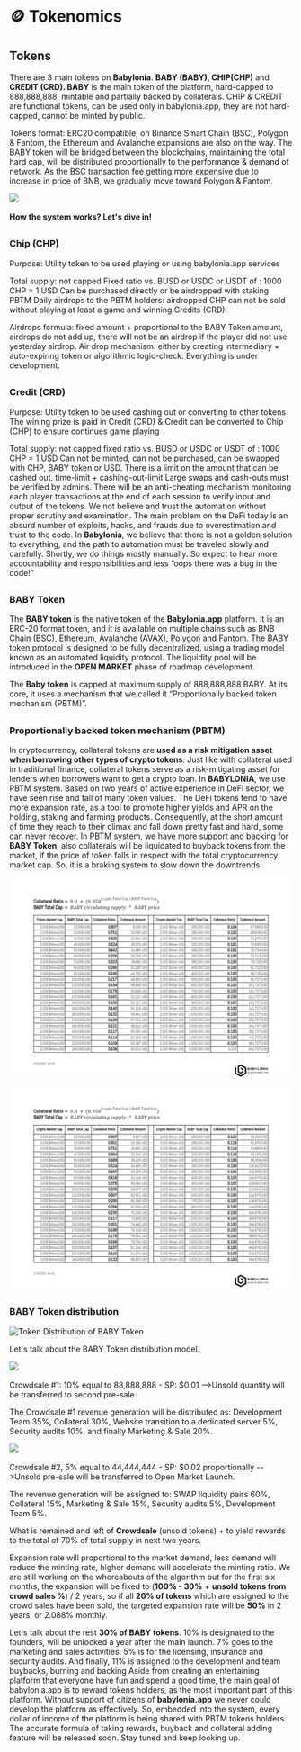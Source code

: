 
# 🪙 Tokenomics

## **Tokens** <a href="#swamp-reward-distribution" id="swamp-reward-distribution"></a>

There are 3 main tokens on **Babylonia**. **BABY (BABY), CHIP(CHP)** and **CREDIT (CRD).  BABY** is the main token of the platform, hard-capped to 888,888,888, mintable and partially backed by collaterals. CHIP & CREDIT are functional tokens, can be used only in babylonia.app, they are not hard-capped, cannot be minted by public.&#x20;

Tokens format: ERC20 compatible, on Binance Smart Chain (BSC), Polygon & Fantom, the Ethereum and Avalanche expansions are also on the way. The BABY token will be bridged between the blockchains, maintaining the total hard cap, will be distributed proportionally to the performance & demand of network. As the BSC transaction fee getting more expensive due to increase in price of BNB, we gradually move toward Polygon & Fantom.

![](.gitbook/assets/SLIDES\_TOKEN\_006\_4x3\_withLogo.png)

**How the system works? Let's dive in!**
##
### Chip (CHP)&#x20;

Purpose: Utility token to be used playing or using babylonia.app services&#x20;

Total supply: not capped Fixed ratio vs. BUSD or USDC or USDT of : 1000 CHP = 1 USD Can be purchased directly or be airdropped with staking PBTM Daily airdrops to the PBTM holders: airdropped CHP can not be sold without playing at least a game and winning Credits (CRD).

Airdrops formula: fixed amount + proportional to the BABY Token amount, airdrops do not add up, there will not be an airdrop if the player did not use yesterday airdrop. Air drop mechanism: either by creating intermediary + auto-expiring token or algorithmic logic-check. Everything is under development.
##
### Credit (CRD)&#x20;

Purpose: Utility token to be used cashing out or converting to other tokens The wining prize is paid in Credit (CRD) & Credit can be converted to Chip (CHP) to ensure continues game playing

Total supply: not capped fixed ratio vs. BUSD or USDC or USDT of : 1000 CHP = 1 USD Can not be minted, can not be purchased, can be swapped with CHP,  BABY token or USD.  There is a limit on the amount that can be cashed out, time-limit + cashing-out-limit Large swaps and cash-outs must be verified by admins. There will be an anti-cheating mechanism monitoring each player transactions at the end of each session to verify input and output of the tokens.
We not believe and trust the automation without proper scrutiny and examination. The main problem on the DeFi today is an absurd number of exploits, hacks, and frauds due to overestimation and trust to the code. In **Babylonia**, we believe that there is not a golden solution to everything, and the path to automation must be traveled slowly and carefully. Shortly, we do things mostly manually. So expect to hear more accountability and responsibilities and less “oops there was a bug in the code!”
##

### BABY Token 
The **BABY token** is the native token of the **Babylonia.app** platform.  It is an ERC-20 format token, and it is available on multiple chains such as BNB Chain (BSC), Ethereum, Avalanche (AVAX), Polygon and Fantom.  The BABY token protocol is designed to be fully decentralized, using a trading model known as an automated liquidity protocol. The liquidity pool will be introduced in the **OPEN MARKET** phase of roadmap development.

The **Baby token** is capped at maximum supply of 888,888,888 BABY. At its core, it uses a mechanism that we called it “Proportionally backed token mechanism (PBTM)”. 

##

### Proportionally backed token mechanism (PBTM)

In cryptocurrency, collateral tokens are **used as a risk mitigation asset when borrowing other types of crypto tokens**. Just like with collateral used in traditional finance, collateral tokens serve as a risk-mitigating asset for lenders when borrowers want to get a crypto loan. In **BABYLONIA**, we use PBTM system. Based on two years of active experience in DeFi sector, we have seen rise and fall of many token values. The DeFi tokens tend to have more expansion rate, as a tool to promote higher yields and APR on the holding, staking and farming products. Consequently, at the short amount of time they reach to their climax and fall down pretty fast and hard, some can never recover. 
In PBTM system, we have more support and backing for **BABY Token**, also collaterals will be liquidated to buyback tokens from the market, if the price of token falls in respect with the total cryptocurrency market cap. So, it is a braking system to slow down the downtrends.

![Collateral calculation with $2B marketcap](<.gitbook/assets/PAGES_Collateral Ratio_0201.png>)

![Collateral calculation with $3B marketcap](<.gitbook/assets/PAGES_Collateral Ratio_0202.png>)



##

### BABY Token distribution

![Token Distribution of BABY Token](.gitbook/assets/SLIDES\_TOKENDISTRIBUTION\_003\_4x3\_withLogo.png)

Let's talk about the BABY Token distribution model.







![](.gitbook/assets/SLIDES\_CROWDSALE#1\_distri\_002\_4x3\_withLogo.png)

Crowdsale #1: 10% equal to 88,888,888 - SP: $0.01 -->Unsold quantity will be transferred to second pre-sale&#x20;

The Crowdsale #1 revenue generation will be distributed as: Development Team 35%, Collateral 30%, Website transition to a dedicated server 5%, Security audits 10%, and finally Marketing & Sale 20%.

![](.gitbook/assets/SLIDES\_CROWDSALE#2\_distri\_002\_4x3\_withLogo.png)

Crowdsale #2, 5% equal to 44,444,444 - SP: $0.02 proportionally -->Unsold pre-sale will be transferred to Open Market Launch.

The revenue generation will be assigned to: SWAP liquidity pairs 60%, Collateral 15%, Marketing & Sale 15%, Security audits 5%, Development Team 5%.

What is remained and left of **Crowdsale** (unsold tokens) + to yield rewards to the total of 70% of total supply in next two years.&#x20;

Expansion rate will proportional to the market demand, less demand will reduce the minting rate, higher demand will accelerate the minting ratio. We are still working on the whereabouts of the algorithm but for the first six months, the expansion will be fixed to (**100% - 30%** + **unsold tokens from crowd sales %**) / 2 years, so if all **20% of tokens** which are assigned to the crowd sales have been sold, the targeted expansion rate will be **50%** in 2 years, or 2.088% monthly.&#x20;

Let's talk about the rest **30% of BABY tokens**. 10% is designated to the founders, will be unlocked a year after the main launch. 7% goes to the marketing and sales activities. 5% is for the licensing, insurance and security audits. And finally, 11% is assigned to the development and team buybacks, burning and backing Aside from creating an entertaining platform that everyone have fun and spend a good time, the main goal of babylonia.app is to reward tokens holders, as the most important part of this platform. Without support of citizens of **babylonia.app** we never could develop the platform as effectively. So, embedded into the system, every dollar of income of the platform is being shared with PBTM tokens holders. The accurate formula of taking rewards, buyback and collateral adding feature will be released soon. Stay tuned and keep looking up.
